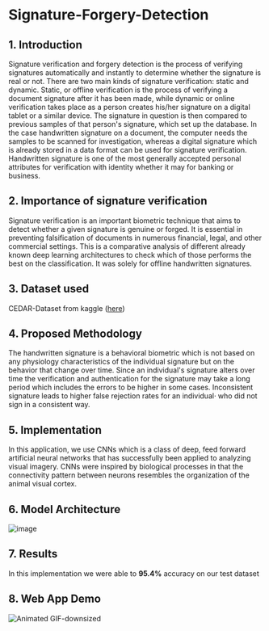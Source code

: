 # Signature-Forgery-Detection

## 1. Introduction

Signature  verification  and  forgery  detection  is  the  process  of  verifying  signatures  automatically  and  instantly  to determine  whether  the  signature  is  real  or  not.  There  are  two  main  kinds  of  signature  verification:  static  and dynamic.  Static,  or  offline  verification  is  the  process  of  verifying  a document  signature  after  it  has  been  made, while  dynamic  or  online  verification takes  place  as  a  person  creates  his/her  signature  on  a  digital tablet  or  a similar  device.  The  signature  in  question  is  then  compared  to previous  samples  of  that  person's  signature,  which set  up  the  database.  In the  case  handwritten  signature  on  a  document,  the  computer  needs  the samples  to  be scanned  for  investigation,  whereas  a  digital  signature  which  is  already  stored  in  a  data  format  can  be  used  for signature  verification.  Handwritten  signature  is  one  of  the  most  generally  accepted  personal  attributes for verification with identity whether it may for banking or business.

## 2. Importance of signature verification

Signature verification is an important biometric technique that aims to detect whether a given signature is genuine or forged. It is essential in preventing falsification of documents in numerous financial, legal, and other commercial settings. This is a comparative analysis of different already known deep learning architectures to check which of those performs the best on the classification. It was solely for offline handwritten signatures.

## 3. Dataset used

CEDAR-Dataset from kaggle ([here](https://www.kaggle.com/datasets/shreelakshmigp/cedardataset))

## 4. Proposed Methodology

The  handwritten  signature  is  a  behavioral  biometric  which  is  not  based  on  any  physiology  characteristics  of  the individual signature but on the behavior that change over time. Since an individual's signature alters over time the verification and authentication for the signature may take a long  period which includes the errors to be higher in some  cases.  Inconsistent  signature  leads  to higher  false  rejection  rates  for  an  individual·  who  did  not  sign  in  a consistent way.

## 5. Implementation

In  this  application,  we  use  CNNs which  is  a  class  of  deep,  feed forward  artificial  neural  networks that  has  successfully  been  applied  to analyzing  visual  imagery.  CNNs  were  inspired  by  biological  processes  in that the connectivity pattern between neurons resembles the organization of the animal visual cortex.

## 6. Model Architecture

![image](https://github.com/Balusu-Revanth/Signature-Forgery-Detection/assets/128140052/3f282c47-12be-4a09-9457-6d433f610f71)

## 7. Results

In this implementation we were able to **95.4%** accuracy on our test dataset

## 8. Web App Demo

![Animated GIF-downsized](https://github.com/Balusu-Revanth/Signature-Forgery-Detection/assets/128140052/28f8e7ed-9454-4eb6-a35e-5dfbb8087e03)

